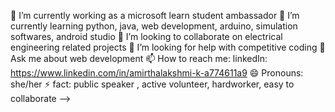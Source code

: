 🔭 I’m currently working as a microsoft learn student ambassador
🌱 I’m currently learning python, java, web development, arduino, simulation softwares, android studio
👯 I’m looking to collaborate on electrical engineering related projects
🤔 I’m looking for help with competitive coding
💬 Ask me about web development
📫 How to reach me: linkedIn: https://www.linkedin.com/in/amirthalakshmi-k-a774611a9
😄 Pronouns: she/her
⚡ fact: public speaker , active volunteer, hardworker, easy to collaborate -->
